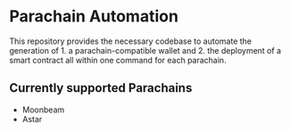 # Parachain Automation
This repository provides the necessary codebase to automate the generation of 1. a parachain-compatible wallet and 2. the deployment of a smart contract all within one command for each parachain.

## Currently supported Parachains
* Moonbeam
* Astar
